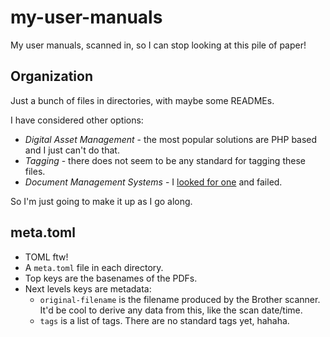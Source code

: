 # my-user-manuals

My user manuals, scanned in, so I can stop looking at this pile of paper!

## Organization

Just a bunch of files in directories, with maybe some READMEs.

I have considered other options:

- *Digital Asset Management* - the most popular solutions are PHP based and I just can't do that.
- *Tagging* - there does not seem to be any standard for tagging these files.
- *Document Management Systems* - I [looked for one](https://softwarerecs.stackexchange.com/q/43455/16331) and failed.

So I'm just going to make it up as I go along.

## meta.toml

- TOML ftw!
- A `meta.toml` file in each directory.
- Top keys are the basenames of the PDFs.
- Next levels keys are metadata:
    - `original-filename` is the filename produced by the Brother scanner.  It'd be cool to derive any data from this, like the scan date/time.
    - `tags` is a list of tags.  There are no standard tags yet, hahaha.
